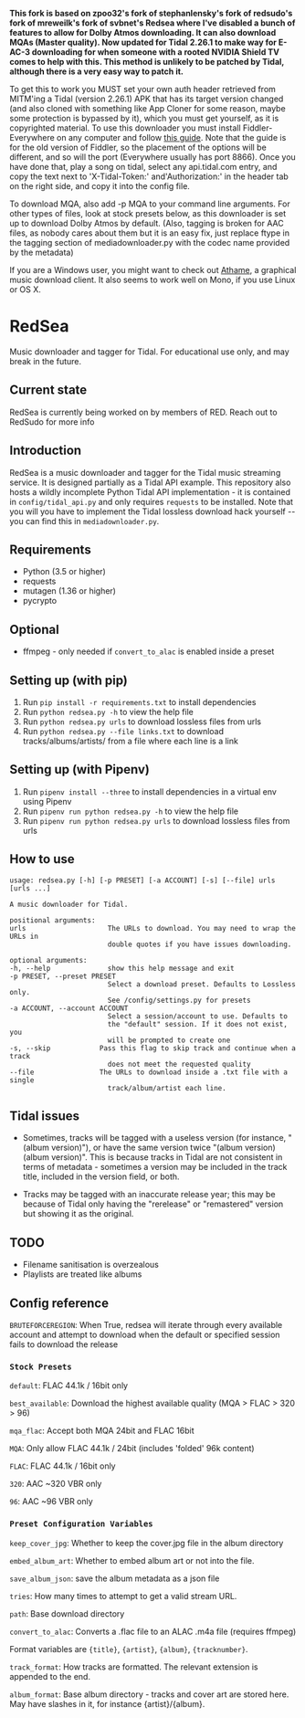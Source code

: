 **This fork is based on zpoo32's fork of stephanlensky's fork of redsudo's fork of mreweilk's fork of svbnet's Redsea where I've disabled a bunch of features to allow for Dolby Atmos downloading. It can also download MQAs (Master quality). Now updated for Tidal 2.26.1 to make way for E-AC-3 downloading for when someone with a rooted NVIDIA Shield TV comes to help with this. This method is unlikely to be patched by Tidal, although there is a very easy way to patch it.**

To get this to work you MUST set your own auth header retrieved from MITM'ing a Tidal (version 2.26.1) APK that has its target version changed (and also cloned with something like App Cloner for some reason, maybe some protection is bypassed by it), which you must get yourself, as it is copyrighted material. To use this downloader you must install Fiddler-Everywhere on any computer and follow [this guide](https://www.telerik.com/blogs/how-to-capture-android-traffic-with-fiddler). Note that the guide is for the old version of Fiddler, so the placement of the options will be different, and so will the port (Everywhere usually has port 8866). Once you have done that, play a song on tidal, select any api.tidal.com entry, and copy the text next to 'X-Tidal-Token:' and'Authorization:' in the header tab on the right side, and copy it into the config file.

To download MQA, also add -p MQA to your command line arguments. For other types of files, look at stock presets below, as this downloader is set up to download Dolby Atmos by default. (Also, tagging is broken for AAC files, as nobody cares about them but it is an easy fix, just replace ftype in the tagging section of mediadownloader.py with the codec name provided by the metadata)

If you are a Windows user, you might want to check out [Athame](https://github.com/svbnet/Athame), a graphical music download client. It also seems to work well on Mono, if you use Linux or OS X.

RedSea
======
Music downloader and tagger for Tidal. For educational use only, and may break in the future.

Current state
-------------
RedSea is currently being worked on by members of RED. Reach out to RedSudo for more info

Introduction
------------
RedSea is a music downloader and tagger for the Tidal music streaming service. It is designed partially as a Tidal API example. This repository also hosts a wildly incomplete Python Tidal
API implementation - it is contained in `config/tidal_api.py` and only requires `requests` to be
installed. Note that you will you have to implement the Tidal lossless download hack yourself -- you can find this in `mediadownloader.py`.

Requirements
------------
* Python (3.5 or higher)
* requests
* mutagen (1.36 or higher)
* pycrypto

Optional
--------
* ffmpeg - only needed if `convert_to_alac` is enabled inside a preset

Setting up (with pip)
------------------------
1. Run `pip install -r requirements.txt` to install dependencies
2. Run `python redsea.py -h` to view the help file
3. Run `python redsea.py urls` to download lossless files from urls
4. Run `python redsea.py --file links.txt` to download tracks/albums/artists/ from a file where each line is a link

Setting up (with Pipenv)
------------------------
1. Run `pipenv install --three` to install dependencies in a virtual env using Pipenv
2. Run `pipenv run python redsea.py -h` to view the help file
3. Run `pipenv run python redsea.py urls` to download lossless files from urls

How to use
----------
    usage: redsea.py [-h] [-p PRESET] [-a ACCOUNT] [-s] [--file] urls [urls ...]

    A music downloader for Tidal.

    positional arguments:
    urls                    The URLs to download. You may need to wrap the URLs in
                            double quotes if you have issues downloading.

    optional arguments:
    -h, --help              show this help message and exit
    -p PRESET, --preset PRESET
                            Select a download preset. Defaults to Lossless only.
                            See /config/settings.py for presets
    -a ACCOUNT, --account ACCOUNT
                            Select a session/account to use. Defaults to
                            the "default" session. If it does not exist, you
                            will be prompted to create one
    -s, --skip            Pass this flag to skip track and continue when a track
                            does not meet the requested quality
    --file                The URLs to download inside a .txt file with a single 
                            track/album/artist each line.

Tidal issues
------------
* Sometimes, tracks will be tagged with a useless version (for instance, "(album version)"), or have the same version twice "(album version)(album version)". This is because tracks in
    Tidal are not consistent in terms of metadata - sometimes a version may be included in the track title, included in the version field, or both.
    
* Tracks may be tagged with an inaccurate release year; this may be because of Tidal only having the "rerelease" or "remastered" version but showing it as the original.

TODO
----
* Filename sanitisation is overzealous
* Playlists are treated like albums

Config reference
----------------

`BRUTEFORCEREGION`: When True, redsea will iterate through every available account and attempt to download when the default or specified session fails to download the release

### `Stock Presets`

`default`: FLAC 44.1k / 16bit only

`best_available`: Download the highest available quality (MQA > FLAC > 320 > 96)

`mqa_flac`: Accept both MQA 24bit and FLAC 16bit

`MQA`: Only allow FLAC 44.1k / 24bit (includes 'folded' 96k content)

`FLAC`: FLAC 44.1k / 16bit only

`320`: AAC ~320 VBR only

`96`: AAC ~96 VBR only


### `Preset Configuration Variables`

`keep_cover_jpg`: Whether to keep the cover.jpg file in the album directory

`embed_album_art`: Whether to embed album art or not into the file.

`save_album_json`: save the album metadata as a json file

`tries`: How many times to attempt to get a valid stream URL.

`path`: Base download directory

`convert_to_alac`: Converts a .flac file to an ALAC .m4a file (requires ffmpeg)

Format variables are `{title}`, `{artist}`, `{album}`, `{tracknumber}`.

`track_format`: How tracks are formatted. The relevant extension is appended to the end.

`album_format`: Base album directory - tracks and cover art are stored here. May have slashes in it, for instance {artist}/{album}.
